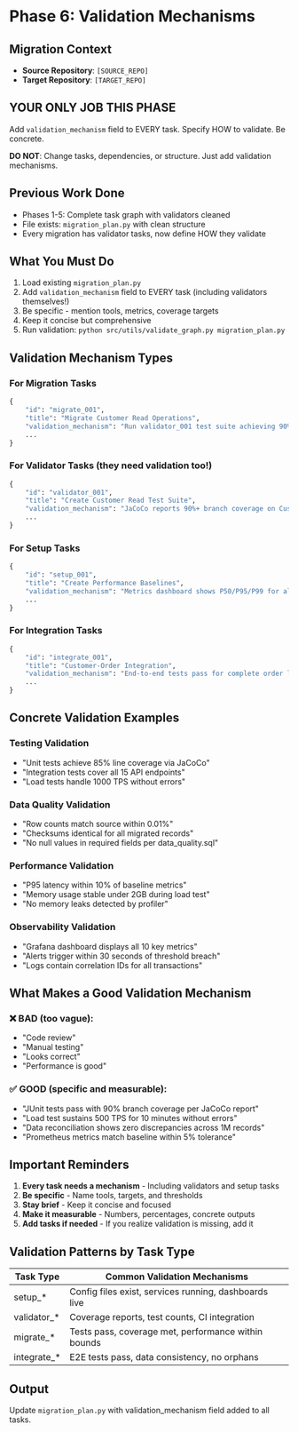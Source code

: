 # Phase 6: Validation Mechanisms

## Migration Context
- **Source Repository**: `[SOURCE_REPO]`
- **Target Repository**: `[TARGET_REPO]`

## YOUR ONLY JOB THIS PHASE
Add `validation_mechanism` field to EVERY task. Specify HOW to validate. Be concrete.

**DO NOT**: Change tasks, dependencies, or structure. Just add validation mechanisms.

## Previous Work Done
- Phases 1-5: Complete task graph with validators cleaned
- File exists: `migration_plan.py` with clean structure
- Every migration has validator tasks, now define HOW they validate

## What You Must Do
1. Load existing `migration_plan.py`
2. Add `validation_mechanism` field to EVERY task (including validators themselves!)
3. Be specific - mention tools, metrics, coverage targets
4. Keep it concise but comprehensive
5. Run validation: `python src/utils/validate_graph.py migration_plan.py`

## Validation Mechanism Types

### For Migration Tasks
```python
{
    "id": "migrate_001",
    "title": "Migrate Customer Read Operations",
    "validation_mechanism": "Run validator_001 test suite achieving 90% branch coverage via JaCoCo. Compare response times against baseline metrics. Verify all test fixtures return correct data.",
    ...
}
```

### For Validator Tasks (they need validation too!)
```python
{
    "id": "validator_001",
    "title": "Create Customer Read Test Suite",
    "validation_mechanism": "JaCoCo reports 90%+ branch coverage on CustomerController and CustomerService. Test suite includes 20+ test cases covering happy path and edge cases. All tests pass in CI pipeline.",
    ...
}
```

### For Setup Tasks
```python
{
    "id": "setup_001",
    "title": "Create Performance Baselines",
    "validation_mechanism": "Metrics dashboard shows P50/P95/P99 for all 10+ programs. Each program measured under load with 100+ samples. Results exported to performance_baseline.json.",
    ...
}
```

### For Integration Tasks
```python
{
    "id": "integrate_001",
    "title": "Customer-Order Integration",
    "validation_mechanism": "End-to-end tests pass for complete order lifecycle. No orphaned records in database after test runs. Response times within 10% of baseline.",
    ...
}
```

## Concrete Validation Examples

### Testing Validation
- "Unit tests achieve 85% line coverage via JaCoCo"
- "Integration tests cover all 15 API endpoints"
- "Load tests handle 1000 TPS without errors"

### Data Quality Validation
- "Row counts match source within 0.01%"
- "Checksums identical for all migrated records"  
- "No null values in required fields per data_quality.sql"

### Performance Validation  
- "P95 latency within 10% of baseline metrics"
- "Memory usage stable under 2GB during load test"
- "No memory leaks detected by profiler"

### Observability Validation
- "Grafana dashboard displays all 10 key metrics"
- "Alerts trigger within 30 seconds of threshold breach"
- "Logs contain correlation IDs for all transactions"

## What Makes a Good Validation Mechanism

### ❌ BAD (too vague):
- "Code review"
- "Manual testing"  
- "Looks correct"
- "Performance is good"

### ✅ GOOD (specific and measurable):
- "JUnit tests pass with 90% branch coverage per JaCoCo report"
- "Load test sustains 500 TPS for 10 minutes without errors"
- "Data reconciliation shows zero discrepancies across 1M records"
- "Prometheus metrics match baseline within 5% tolerance"

## Important Reminders
1. **Every task needs a mechanism** - Including validators and setup tasks
2. **Be specific** - Name tools, targets, and thresholds
3. **Stay brief** - Keep it concise and focused
4. **Make it measurable** - Numbers, percentages, concrete outputs
5. **Add tasks if needed** - If you realize validation is missing, add it

## Validation Patterns by Task Type

| Task Type | Common Validation Mechanisms |
|-----------|------------------------------|
| setup_* | Config files exist, services running, dashboards live |
| validator_* | Coverage reports, test counts, CI integration |  
| migrate_* | Tests pass, coverage met, performance within bounds |
| integrate_* | E2E tests pass, data consistency, no orphans |

## Output
Update `migration_plan.py` with validation_mechanism field added to all tasks.
